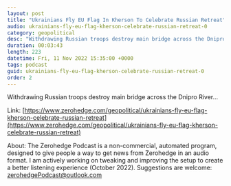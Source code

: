 ```yaml
---
layout: post
title: "Ukrainians Fly EU Flag In Kherson To Celebrate Russian Retreat"
audio: ukrainians-fly-eu-flag-kherson-celebrate-russian-retreat-0
category: geopolitical
desc: "Withdrawing Russian troops destroy main bridge across the Dnipro River..."
duration: 00:03:43
length: 223
datetime: Fri, 11 Nov 2022 15:35:00 +0000
tags: podcast
guid: ukrainians-fly-eu-flag-kherson-celebrate-russian-retreat-0
order: 2
---
```

Withdrawing Russian troops destroy main bridge across the Dnipro River...

Link: [https://www.zerohedge.com/geopolitical/ukrainians-fly-eu-flag-kherson-celebrate-russian-retreat](https://www.zerohedge.com/geopolitical/ukrainians-fly-eu-flag-kherson-celebrate-russian-retreat)

About: The Zerohedge Podcast is a non-commercial, automated program, designed to give people a way to get news from Zerohedge in an audio format.  I am actively working on tweaking and improving the setup to create a better listening experience (October 2022).  Suggestions are welcome: [zerohedgePodcast@outlook.com](mailto:zerohedgePodcast@outlook.com)
